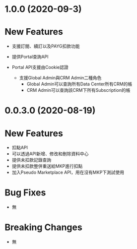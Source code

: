# 1.0.0 (2020-09-3)
# **New Features**

- 支援訂閱、續訂以及PAYG扣款功能

- 提供Portal查詢API

- Portal API支援由Cookie認證


  - 支援Global Admin與CRM Admin二種角色 
    - Global Admin可以查詢所有Data Center所有CRM的帳
    - CRM Admin可以查詢該CRM下所有Subscription的帳


# 0.0.3.0 (2020-08-19)
# **New Features**

- 扣點API
- 可以透過API新增、修改和刪除資料中心
- 提供未扣款記錄查詢
- 提供未扣款整併重送給MKP進行扣點
- 加入Pseudo Marketplace API，用在沒有MKP下測試使用

# **Bug Fixes**

- 無

# **Breaking Changes**

- 無
